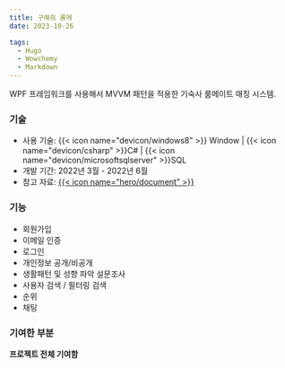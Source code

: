 ```yaml
---
title: 구해줘 룸메
date: 2023-10-26

tags:
  - Hugo
  - Wowchemy
  - Markdown
---
```


WPF 프레임워크를 사용해서 MVVM 패턴을 적용한 기숙사 룸메이트 매칭 시스템.

### 기술

- 사용 기술: {{< icon name="devicon/windows8" >}} Window | {{< icon name="devicon/csharp" >}}C# | {{< icon name="devicon/microsoftsqlserver" >}}SQL
- 개발 기간: 2022년 3월 - 2022년 6월
- 참고 자료: [{{< icon name="hero/document" >}}](FindRoommate_Report.pdf)

### 기능

- 회원가입
- 이메일 인증
- 로그인
- 개인정보 공개/비공개
- 생활패턴 및 성향 파악 설문조사
- 사용자 검색 / 필터링 검색
- 순위
- 채팅

### 기여한 부분

**프로젝트 전체 기여함**
